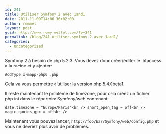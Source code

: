 ```yaml
---
id: 241
title: Utiliser Symfony 2 avec 1and1
date: 2011-11-09T14:06:36+02:00
author: remmel
layout: post
guid: http://www.remy-mellet.com/?p=241
permalink: /blog/241-utiliser-symfony-2-avec-1and1/
categories:
  - Uncategorized
---
```

Symfony 2 à besoin de php 5.2.3. Vous devez donc créer/éditer le .htaccess à la racine et y ajouter:  
  
`AddType x-mapp-php6 .php`  
  
Cela va vous permettre d&#8217;utiliser la version php 5.4.0beta1.  
  
Il reste maintenant le problème de timezone, pour cela créez un fichier php.ini dans le répertoire Symfony/web contenant:  
  
`date.timezone = "Europe/Paris"<br />
short_open_tag = off<br />
magic_quotes_gpc = off<br />`  
  
Maintenant vous pouvez lancer, `http://foo/bar/Symfony/web/config.php` et vous ne devriez plus avoir de problèmes.
